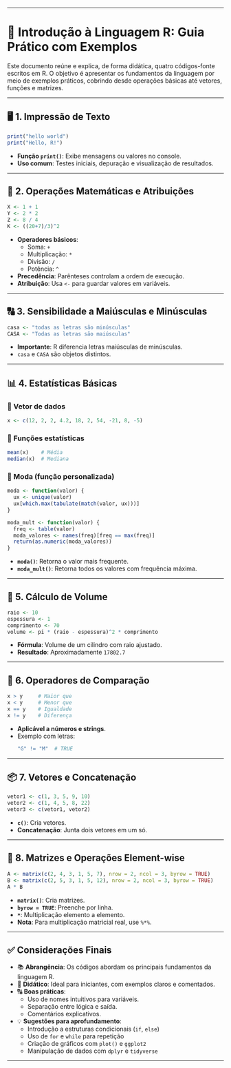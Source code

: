 
---

# 📘 Introdução à Linguagem R: Guia Prático com Exemplos

Este documento reúne e explica, de forma didática, quatro códigos-fonte escritos em R. O objetivo é apresentar os fundamentos da linguagem por meio de exemplos práticos, cobrindo desde operações básicas até vetores, funções e matrizes.

---

## 🖥️ 1. Impressão de Texto

```r
print("hello world")
print("Hello, R!")
```

- **Função `print()`**: Exibe mensagens ou valores no console.
- **Uso comum**: Testes iniciais, depuração e visualização de resultados.

---

## 🧮 2. Operações Matemáticas e Atribuições

```r
X <- 1 + 1
Y <- 2 * 2
Z <- 8 / 4
K <- ((20+7)/3)^2
```

- **Operadores básicos**:
  - Soma: `+`
  - Multiplicação: `*`
  - Divisão: `/`
  - Potência: `^`
- **Precedência**: Parênteses controlam a ordem de execução.
- **Atribuição**: Usa `<-` para guardar valores em variáveis.

---

## 🔠 3. Sensibilidade a Maiúsculas e Minúsculas

```r
casa <- "todas as letras são minúsculas"
CASA <- "Todas as letras são maiúsculas"
```

- **Importante**: R diferencia letras maiúsculas de minúsculas.
- `casa` e `CASA` são objetos distintos.

---

## 📊 4. Estatísticas Básicas

### 🔹 Vetor de dados

```r
x <- c(12, 2, 2, 4.2, 18, 2, 54, -21, 8, -5)
```

### 🔹 Funções estatísticas

```r
mean(x)    # Média
median(x)  # Mediana
```

### 🔹 Moda (função personalizada)

```r
moda <- function(valor) {
  ux <- unique(valor)
  ux[which.max(tabulate(match(valor, ux)))]
}

moda_mult <- function(valor) {
  freq <- table(valor)
  moda_valores <- names(freq)[freq == max(freq)]
  return(as.numeric(moda_valores))
}
```

- **`moda()`**: Retorna o valor mais frequente.
- **`moda_mult()`**: Retorna todos os valores com frequência máxima.

---

## 📐 5. Cálculo de Volume

```r
raio <- 10
espessura <- 1
comprimento <- 70
volume <- pi * (raio - espessura)^2 * comprimento
```

- **Fórmula**: Volume de um cilindro com raio ajustado.
- **Resultado**: Aproximadamente `17802.7`

---

## 🔁 6. Operadores de Comparação

```r
x > y     # Maior que
x < y     # Menor que
x == y    # Igualdade
x != y    # Diferença
```

- **Aplicável a números e strings**.
- Exemplo com letras:
  ```r
  "G" != "M"  # TRUE
  ```

---

## 📦 7. Vetores e Concatenação

```r
vetor1 <- c(1, 3, 5, 9, 10)
vetor2 <- c(1, 4, 5, 8, 22)
vetor3 <- c(vetor1, vetor2)
```

- **`c()`**: Cria vetores.
- **Concatenação**: Junta dois vetores em um só.

---

## 🧮 8. Matrizes e Operações Element-wise

```r
A <- matrix(c(2, 4, 3, 1, 5, 7), nrow = 2, ncol = 3, byrow = TRUE)
B <- matrix(c(2, 5, 3, 1, 5, 12), nrow = 2, ncol = 3, byrow = TRUE)
A * B
```

- **`matrix()`**: Cria matrizes.
- **`byrow = TRUE`**: Preenche por linha.
- **`*`**: Multiplicação elemento a elemento.
- **Nota**: Para multiplicação matricial real, use `%*%`.

---

## ✅ Considerações Finais

- 📚 **Abrangência**: Os códigos abordam os principais fundamentos da linguagem R.
- 🧠 **Didático**: Ideal para iniciantes, com exemplos claros e comentados.
- 🔠 **Boas práticas**:
  - Uso de nomes intuitivos para variáveis.
  - Separação entre lógica e saída.
  - Comentários explicativos.
- 💡 **Sugestões para aprofundamento**:
  - Introdução a estruturas condicionais (`if`, `else`)
  - Uso de `for` e `while` para repetição
  - Criação de gráficos com `plot()` e `ggplot2`
  - Manipulação de dados com `dplyr` e `tidyverse`

---
